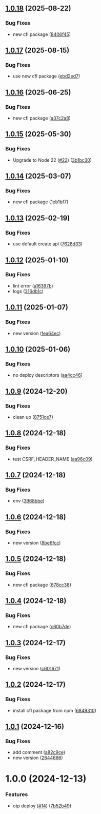 ## [1.0.18](https://github.com/ocadotechnology/codeforlife-contributor-frontend/compare/v1.0.17...v1.0.18) (2025-08-22)


### Bug Fixes

* new cfl package ([8406f45](https://github.com/ocadotechnology/codeforlife-contributor-frontend/commit/8406f45c60c7043b7afdac77174b351c1c8d1215))

## [1.0.17](https://github.com/ocadotechnology/codeforlife-contributor-frontend/compare/v1.0.16...v1.0.17) (2025-08-15)


### Bug Fixes

* use new cfl package ([ebd2ed7](https://github.com/ocadotechnology/codeforlife-contributor-frontend/commit/ebd2ed7f4ba6bc4c2f4676b8b212b6edcd3032f2))

## [1.0.16](https://github.com/ocadotechnology/codeforlife-contributor-frontend/compare/v1.0.15...v1.0.16) (2025-06-25)


### Bug Fixes

* new cfl package ([a37c2a8](https://github.com/ocadotechnology/codeforlife-contributor-frontend/commit/a37c2a859ad6630410b798f4691f939247e23a60))

## [1.0.15](https://github.com/ocadotechnology/codeforlife-contributor-frontend/compare/v1.0.14...v1.0.15) (2025-05-30)


### Bug Fixes

* Upgrade to Node 22 ([#22](https://github.com/ocadotechnology/codeforlife-contributor-frontend/issues/22)) ([3b1bc30](https://github.com/ocadotechnology/codeforlife-contributor-frontend/commit/3b1bc30492449d44e91bc7d58267f88b70bc1af0))

## [1.0.14](https://github.com/ocadotechnology/codeforlife-contributor-frontend/compare/v1.0.13...v1.0.14) (2025-03-07)


### Bug Fixes

* new cfl package ([1eb1bf7](https://github.com/ocadotechnology/codeforlife-contributor-frontend/commit/1eb1bf7ec2b1b09bc8b3819a5f362e479bf8d643))

## [1.0.13](https://github.com/ocadotechnology/codeforlife-contributor-frontend/compare/v1.0.12...v1.0.13) (2025-02-19)


### Bug Fixes

* use default create api ([7628d33](https://github.com/ocadotechnology/codeforlife-contributor-frontend/commit/7628d33b6f1d7b879e7f679da3f2d6090d5da2e6))

## [1.0.12](https://github.com/ocadotechnology/codeforlife-contributor-frontend/compare/v1.0.11...v1.0.12) (2025-01-10)


### Bug Fixes

* lint error ([a16397b](https://github.com/ocadotechnology/codeforlife-contributor-frontend/commit/a16397b03cb2683ef41b9ea7cfe66a87068af205))
* logs ([316db1c](https://github.com/ocadotechnology/codeforlife-contributor-frontend/commit/316db1c80187ad7ce305e34e491b6ce81821f160))

## [1.0.11](https://github.com/ocadotechnology/codeforlife-contributor-frontend/compare/v1.0.10...v1.0.11) (2025-01-07)


### Bug Fixes

* new version ([fea64ec](https://github.com/ocadotechnology/codeforlife-contributor-frontend/commit/fea64ec6c6cbce017d3057ae6f6c8244855c7e1a))

## [1.0.10](https://github.com/ocadotechnology/codeforlife-contributor-frontend/compare/v1.0.9...v1.0.10) (2025-01-06)


### Bug Fixes

* no deploy descriptors ([aa4cc46](https://github.com/ocadotechnology/codeforlife-contributor-frontend/commit/aa4cc4650d88627b3b705ba9bed8dac619dc0a7f))

## [1.0.9](https://github.com/ocadotechnology/codeforlife-contributor-frontend/compare/v1.0.8...v1.0.9) (2024-12-20)


### Bug Fixes

* clean up ([8751ce7](https://github.com/ocadotechnology/codeforlife-contributor-frontend/commit/8751ce74f6ed29fcad82229ac86124bea301abd1))

## [1.0.8](https://github.com/ocadotechnology/codeforlife-contributor-frontend/compare/v1.0.7...v1.0.8) (2024-12-18)


### Bug Fixes

* test CSRF_HEADER_NAME ([aa96c09](https://github.com/ocadotechnology/codeforlife-contributor-frontend/commit/aa96c09549b816e03f7c868a117364e95a5dea41))

## [1.0.7](https://github.com/ocadotechnology/codeforlife-contributor-frontend/compare/v1.0.6...v1.0.7) (2024-12-18)


### Bug Fixes

* env ([3968bbe](https://github.com/ocadotechnology/codeforlife-contributor-frontend/commit/3968bbed0ccb1ca65e9be1fb60fb9b11b0227de0))

## [1.0.6](https://github.com/ocadotechnology/codeforlife-contributor-frontend/compare/v1.0.5...v1.0.6) (2024-12-18)


### Bug Fixes

* new version ([8be6fcc](https://github.com/ocadotechnology/codeforlife-contributor-frontend/commit/8be6fcc5f10ff306a133625921bdc446ee6f05f3))

## [1.0.5](https://github.com/ocadotechnology/codeforlife-contributor-frontend/compare/v1.0.4...v1.0.5) (2024-12-18)


### Bug Fixes

* new cfl package ([678cc38](https://github.com/ocadotechnology/codeforlife-contributor-frontend/commit/678cc3812627c4278c235653527f04d9a7423395))

## [1.0.4](https://github.com/ocadotechnology/codeforlife-contributor-frontend/compare/v1.0.3...v1.0.4) (2024-12-18)


### Bug Fixes

* new cfl package ([c60b7de](https://github.com/ocadotechnology/codeforlife-contributor-frontend/commit/c60b7de1c7c59c5eeebe62e4e9a6332020d1eac9))

## [1.0.3](https://github.com/ocadotechnology/codeforlife-contributor-frontend/compare/v1.0.2...v1.0.3) (2024-12-17)


### Bug Fixes

* new version ([c601671](https://github.com/ocadotechnology/codeforlife-contributor-frontend/commit/c601671e8982dd4e1c1c0f6e08e803a416996881))

## [1.0.2](https://github.com/ocadotechnology/codeforlife-contributor-frontend/compare/v1.0.1...v1.0.2) (2024-12-17)


### Bug Fixes

* install cfl package from npm ([6849310](https://github.com/ocadotechnology/codeforlife-contributor-frontend/commit/68493108c118323a176d55c19c235b2051126578))

## [1.0.1](https://github.com/ocadotechnology/codeforlife-contributor-frontend/compare/v1.0.0...v1.0.1) (2024-12-16)


### Bug Fixes

* add comment ([a82c9ce](https://github.com/ocadotechnology/codeforlife-contributor-frontend/commit/a82c9ce19645de75799df66666fc15614083663d))
* new version ([2644666](https://github.com/ocadotechnology/codeforlife-contributor-frontend/commit/26446662fe286152bfd04889f3489f1a417af9b1))

# 1.0.0 (2024-12-13)


### Features

* otp deploy ([#14](https://github.com/ocadotechnology/codeforlife-contributor-frontend/issues/14)) ([7b52b49](https://github.com/ocadotechnology/codeforlife-contributor-frontend/commit/7b52b497819166a23e42c79b861d00b8df499402))
